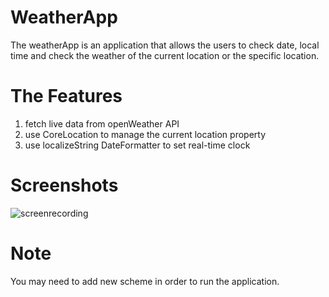 # WeatherApp

The weatherApp is an application that allows the users to check date, local time and check the weather of the current location or the specific location.

# The Features

1. fetch live data from openWeather API
2. use CoreLocation to manage the current location property
3. use localizeString DateFormatter to set real-time clock

# Screenshots
![screenrecording](https://user-images.githubusercontent.com/54782664/88877972-a71d9c00-d1db-11ea-942c-4c89d50a6585.gif)

# Note
You may need to add new scheme in order to run the application.
